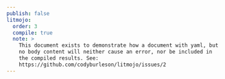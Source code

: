 ```yaml
---
publish: false
litmojo:
  order: 3
  compile: true
  note: >
    This document exists to demonstrate how a document with yaml, but 
    no body content will neither cause an error, nor be included in 
    the compiled results. See: 
    https://github.com/codyburleson/litmojo/issues/2
---
```

